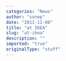 ```yaml
---
categories: "News"
author: "sunep"
date: "2011-11-08"
title: "at IKEA"
slug: "at-ikea"
description: ""
imported: "true"
originalType: "stuff"
---
```



